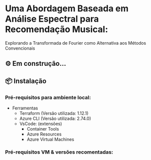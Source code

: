 # Uma Abordagem Baseada em Análise Espectral para Recomendação Musical: 
Explorando a Transformada de Fourier como Alternativa aos Métodos Convencionais

## ⚙️ Em construção...

## 📦 Instalação

### Pré-requisitos para ambiente local:

- Ferramentas
    - Terraform (Versão utilizada: 1.12.1)
    - Azure CLI (Versão utilizada: 2.74.0)
    - VsCode: (extensões)
        - Container Tools
        - Azure Resources
        - Azure Virtual Machines


### Pré-requisitos VM & versões recomentadas:


